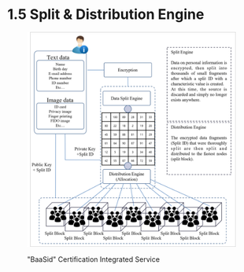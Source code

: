 # 1.5 Split & Distribution Engine

<figure><img src="../../.gitbook/assets/img4.png" alt=""><figcaption><p>"BaaSid" Certification Integrated Service</p></figcaption></figure>
